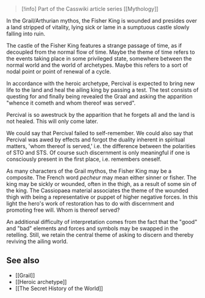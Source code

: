 
> [!info] Part of the Casswiki article series [[Mythology]]

In the Grail/Arthurian mythos, the Fisher King is wounded and presides over a land stripped of vitality, lying sick or lame in a sumptuous castle slowly falling into ruin.

The castle of the Fisher King features a strange passage of time, as if decoupled from the normal flow of time. Maybe the theme of time refers to the events taking place in some privileged state, somewhere between the normal world and the world of archetypes. Maybe this refers to a sort of nodal point or point of renewal of a cycle.

In accordance with the heroic archetype, Percival is expected to bring new life to the land and heal the ailing king by passing a test. The test consists of questing for and finally being revealed the Graal and asking the apparition "whence it cometh and whom thereof was served".

Percival is so awestruck by the apparition that he forgets all and the land is not healed. This will only come later.

We could say that Percival failed to self-remember. We could also say that Percival was awed by effects and forgot the duality inherent in spiritual matters, 'whom thereof is served,' i.e. the difference between the polarities of STO and STS. Of course such discernment is only meaningful if one is consciously present in the first place, i.e. remembers oneself.

As many characters of the Grail mythos, the Fisher King may be a composite. The French word _pecheur_ may mean either sinner or fisher. The king may be sickly or wounded, often in the thigh, as a result of some sin of the king. The Cassiopaea material associates the theme of the wounded thigh with being a representative or puppet of higher negative forces. In this light the hero's work of restoration has to do with discernment and promoting free will. Whom is thereof served?

An additional difficulty of interpretation comes from the fact that the "good" and "bad" elements and forces and symbols may be swapped in the retelling. Still, we retain the central theme of asking to discern and thereby reviving the ailing world.

See also
--------

*   [[Grail]]
*   [[Heroic archetype]]
*   [[The Secret History of the World]]
